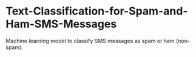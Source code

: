 # Text-Classification-for-Spam-and-Ham-SMS-Messages
 Machine learning model to classify SMS messages as spam or ham (non-spam). 
